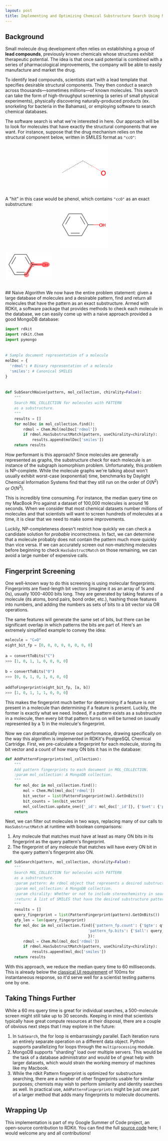 ```yaml
---
layout: post
title: Implementing and Optimizing Chemical Substructure Search Using MongoDB
---
```

## Background
Small molecule drug development often relies on establishing a group of **lead compounds**, previously known chemicals whose structures exhibit therapeutic potential. The idea is that once said potential is combined with a series of pharmacological improvements, the company will be able to easily manufacture and market the drug.

To identify lead compounds, scientists start with a lead template that specifies desirable structural components. They then conduct a search across thousands—sometimes millions—of known molecules. This search can take the form of high-throughput screening (a series of small physical experiments), physically discovering naturally-produced products (ex. snorkeling for bacteria in the Bahamas), or employing software to search chemical databases.

The software search is what we're interested in here. Our approach will be to look for molecules that have exactly the structural components that we want. For instance, suppose that the drug mechanism relies on the structural component below, written in SMILES format as `"ccO"`:
<div style="display: flex; flex-direction: row; justify-content: center;">
<img src="/assets/ccO.png"
     alt="Two carbons and an oxygen"
     style="width: 30%;" />
</div>

A "hit" in this case would be phenol, which contains `"ccO"` as an exact substructure:
<div style="display: flex; flex-direction: column; justify-content: center; margin-bottom: 1rem; margin-top: -2rem">
<img src="/assets/c1ccccc1O.png"
     alt="phenol"
     style="width: 30%; margin: auto; display: inline;" />

<img src="/assets/ccOsubstruct.png"
     alt="phenol with highlighted substructure"
     style="width: 30%; margin: auto; display: inline;" />
</div>
## Naive Algorithm
We now have the entire problem statement: given a large database of molecules and a desirable pattern, find and return all molecules that have the pattern as an exact substructure. Armed with RDKit, a software package that provides methods to check each molecule in the database, we can easily come up with a naive approach provided a good MongoDB database:

```python
import rdkit
import rdkit.Chem
import pymongo


# Sample document representation of a molecule
molDoc = {
  'rdmol': # Binary representation of a molecule
  'smiles': # Canonical SMILES
}


def SubSearchNaive(pattern, mol_collection, chirality=False):
    """
    Search MOL_COLLECTION for molecules with PATTERN
    as a substructure.
    """
    results = []
    for molDoc in mol_collection.find():
        rdmol = Chem.Mol(molDoc['rdmol'])
        if rdmol.HasSubstructMatch(pattern, useChirality=chirality):
            results.append(molDoc['smiles'])
    return results
```
How performant is this approach? Since molecules are generally represented as graphs, the substructure check for each molecule is an instance of the subgraph isomorphism problem. Unfortunately, this problem is NP-complete. While the molecule graphs we're talking about won't usually exhibit worst-case (exponential) time, benchmarks by Daylight Chemical Information Systems find that they still run on the order of $O(N^2)$ or $O(N^3)$.

This is incredibly time consuming. For instance, the median query time on my MacBook Pro against a dataset of 100,000 molecules is around 16 seconds. When we consider that most chemical datasets number millions of molecules and that scientists will want to screen hundreds of molecules at a time, it is clear that we need to make some improvements.

Luckily, NP-completeness doesn't restrict how quickly we can check a candidate solution for *probable* incorrectness. In fact, we can determine that a molecule probably does not contain the pattern much more quickly than vice versa. If we can accurately screen out non-matching molecules before beginning to check `HasSubstructMatch` on those remaining, we can avoid a large number of expensive calls.

## Fingerprint Screening
One well-known way to do this screening is using molecular fingerprints.  Fingerprints are fixed-length bit vectors (imagine it as an array of 1s and 0s), usually 1000-4000 bits long. They are generated by taking features of a molecule (its atoms, bond pairs, bond order, etc.), hashing those features into numbers, and adding the numbers as sets of bits to a bit vector via OR operations.

The same features will generate the same set of bits, but there can be significant overlap in which patterns the bits are part of. Here's an extremely simplified example to convey the idea:
```python
molecule = "C=O"
eight_bit_fp = [0, 0, 0, 0, 0, 0, 0, 0]

a = convertToBits("C")
>>> [1, 0, 1, 1, 0, 0, 0, 0]

b = convertToBits("O")
>>> [0, 0, 1, 0, 1, 0, 0, 0]

addToFingerprint(eight_bit_fp, [a, b])
>>> [1, 0, 1, 1, 1, 0, 0, 0]
```
This makes the fingerprint much better for determining if a feature is *not* present in a molecule than determining if a feature is present. Luckily, the former is exactly what we need. Indeed, if a pattern exists as a substructure in a molecule, then every bit that pattern turns on will be turned on (usually represented by a 1) in the molecule's fingerprint.

Now we can dramatically improve our performance, drawing specifically on the way this algorithm is implemented in RDKit's PostgreSQL Chemical Cartridge. First, we pre-calculate a fingerprint for each molecule, storing its bit vector and a count of how many ON bits it has in the database:
```python
def AddPatternFingerprints(mol_collection):
    """
    Add pattern fingerprints to each document in MOL_COLLECTION.
    :param mol_collection: A MongoDB collection.
    """
    for mol_doc in mol_collection.find():
        mol = Chem.Mol(mol_doc['rdmol'])
        bit_vector = list(PatternFingerprint(mol).GetOnBits())
        bit_counts = len(bit_vector)
        mol_collection.update_one({'_id': mol_doc['_id']}, {'$set': {'pattern_fingerprint': {'bits': bit_vector, 'count': bit_counts}}})
    return
```
Next, we can filter out molecules in two ways, replacing many of our calls to `HasSubstructMatch` at runtime with boolean comparisons:
1. Any molecule that matches must have at least as many ON bits in its fingerprint as the query pattern's fingerprint.
2. The fingerprint of any molecule that matches will have every ON bit in the query pattern's fingerprint also ON.

```python
def SubSearch(pattern, mol_collection, chirality=False):
    """
    Search MOL_COLLECTION for molecules with PATTERN
    as a substructure.
    :param pattern: An rdmol object that represents a desired substructure pattern.
    :param mol_collection: A MongoDB collection.
    :param chirality: Whether or not to include stereochemistry in search. Defaults to False.
    :return: A list of SMILES that have the desired substructure pattern.
    """
    results = []
    query_fingerprint = list(PatternFingerprint(pattern).GetOnBits())
    qfp_len = len(query_fingerprint)
    for mol_doc in mol_collection.find({'pattern_fp.count': {'$gte': qfp_len},
                                     'pattern_fp.bits': {'$all': query_fingerprint}
                                     }):
        rdmol = Chem.Mol(mol_doc['rdmol'])
        if rdmol.HasSubstructMatch(pattern, useChirality=chirality):
            results.append(mol_doc['smiles'])
    return results
```
With this approach, we reduce the median query time to 60 milliseconds. This is already below the [classical UI requirement](https://www.nngroup.com/articles/response-times-3-important-limits/) of 100ms for instantaneous response, so it'd serve well for a scientist testing patterns one by one. 

## Taking Things Further
While a 60 ms query time is great for individual searches, a 500-molecule screen might still take up to 30 seconds. Keeping in mind that scientists typically have great compute resources at their disposal, there are a couple of obvious next steps that I may explore in the future:
1. In `SubSearch`, the for loop is embarrassingly parallel. Each iteration runs an entirely separate operation on a different data object. Python supports parallelizing for loops through the `multiprocessing` module.
2. MongoDB supports "sharding" load over multiple servers. This would be the task of a database administrator and would be of great help with larger datasets, which would strain the working memory of machines like my Macbook.
3. While the rdkit Pattern fingerprint is optimized for substructure searching, there are a number of other fingerprints usable for similar purposes; chemists may wish to perform similarity and identity searches as well. In practical use, `AddPatternFingerprints` might be just one part of a larger method that adds many fingerprints to molecule documents.

## Wrapping Up
This implementation is part of my Google Summer of Code project, an open-source contribution to RDKit. You can find the full [source code](https://github.com/rdkit/mongo-rdkit) here; I would welcome any and all contributions!
